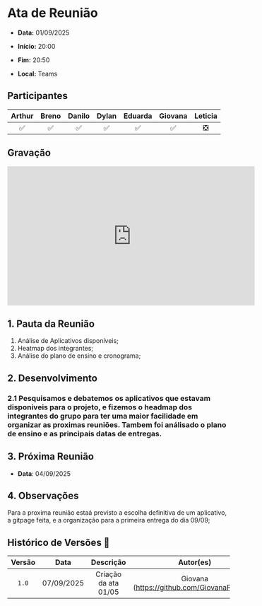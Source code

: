 # Ata de Reunião 

- **Data:** 01/09/2025

- **Início:** 20:00

- **Fim:** 20:50

- **Local:** Teams

## Participantes

| Arthur | Breno | Danilo | Dylan | Eduarda | Giovana | Leticia |
| :-: | :-: | :-: | :-: | :-: | :-: | :-: |
| ✅ | ✅ | ✅ | ✅ | ✅ | ✅ | ❎ |

## Gravação

<p style="text-align: center">
<iframe width="560" height="315" src="https://youtu.be/2DxkWr56Qx0" title="YouTube video player" frameborder="0" allow="accelerometer; autoplay; clipboard-write; encrypted-media; gyroscope; picture-in-picture; web-share" referrerpolicy="strict-origin-when-cross-origin" allowfullscreen></iframe>
</p>

## 1. Pauta da Reunião

1. Análise de Aplicativos disponíveis;
2. Heatmap dos integrantes;
3. Análise do plano de ensino e cronograma;

## 2. Desenvolvimento

### 2.1 Pesquisamos e debatemos os aplicativos que estavam disponiveis para o projeto, e fizemos o headmap dos integrantes do grupo para ter uma maior facilidade em organizar as proximas reuniões. Tambem foi análisado o plano de ensino e as principais datas de entregas.



## 3. Próxima Reunião

- **Data**: 04/09/2025

## 4. Observações
 Para a proxima reunião estaá previsto a escolha definitiva de um aplicativo, a gitpage feita, e a organização para a primeira entrega do dia 09/09;
<br> 

## Histórico de Versões 📅

| Versão | Data | Descrição | Autor(es) | Revisor(es) |
| :-: | :-: | :-: | :-: | :-: |
| `1.0`  | 07/09/2025 | Criação da ata 01/05 | Giovana (https://github.com/GiovanaFontesS) | Arthur (https://github.com/arthurfernandesj) |
